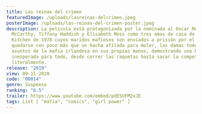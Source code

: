 ```yaml
---
title: Las reinas del crimen
featuredImage: /uploads/lasreinas-delcrimen.jpeg
posterImage: /uploads/las-reinas-del-crimen-poster.jpeg
description: La película está protagonizada por la nominada al Oscar Melissa
  McCarthy, Tiffany Haddish y Elisabeth Moss como tres amas de casa de Hell's
  Kitchen de 1978 cuyos maridos mafiosos son enviados a prisión por el FBI. Al
  quedarse con poco más que un hacha afilada para moler, las damas toman los
  asuntos de la mafia irlandesa en sus propias manos, demostrando una habilidad
  inesperada para todo, desde correr las raquetas hasta sacar la competencia
  literalmente.
release: "2019"
view: 09-11-2020
code: "00014"
genre: Suspenso
ranking: "6.5"
trailer: https://www.youtube.com/embed/pdE5OFM2xJE
tags: List [ "mafia", "comics", "girl power" ]
---
```

